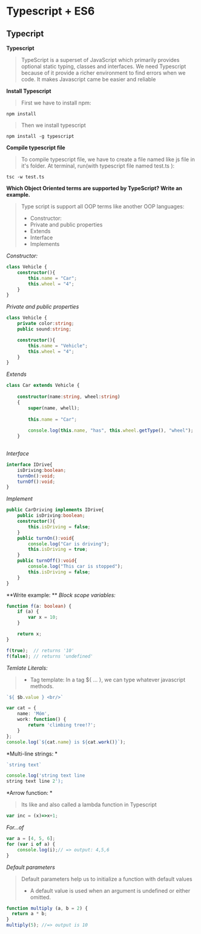# Typescript + ES6

## Typecript
**Typescript**
> TypeScript is a superset of JavaScript which primarily provides optional static typing, classes and interfaces. We need Typescript because of it provide a richer environment to find errors when we code. It makes Javascript came be easier and reliable

**Install Typescript**
> First we have to install npm:
```
npm install 
```
> Then we install typescript

```
npm install -g typescript
```
**Compile typescript file**
> To compile typescript file, we have to create a file named like js file in it's folder.
> At terminal, run(with typescript file named test.ts ):
```
tsc -w test.ts
```
**Which Object Oriented terms are supported by TypeScript? Write an example.**
> Type script is support all OOP terms like another OOP languages: 
> - Constructor:
> - Private and  public properties
> - Extends
> - Interface
> - Implements

*Constructor:*
```typescript
class Vehicle {
	constructor(){
		this.name = "Car";
		this.wheel = "4";
	}
}

```
*Private and  public properties*

```typescript
class Vehicle {
    private color:string;
    public sound:string;

	constructor(){
		this.name = "Vehicle";
		this.wheel = "4";
	}
}

```
*Extends*

```typescript
class Car extends Vehicle {
  
    constructor(name:string, wheel:string)
    {
        super(name, whell);
 
        this.name = "Car";
 
        console.log(this.name, "has", this.wheel.getType(), "wheel");
    }
 
```

*Interface*

```typescript
interface IDrive{
	isDriving:boolean;
	turnOn():void;
	turnOf():void;
}
```


*Implement*


```typescript
public CarDriving implements IDrive{
	public isDriving:boolean;
	constructor(){
		this.isDriving = false;
	}
	public turnOn():void{
		console.log("Car is driving");
		this.isDriving = true;
	}
	public turnOff():void{
		console.log("This car is stopped");
		this.isDriving = false;
	}
}
```
**Write example: **
*Block scope variables:*
```typescript
function f(a: boolean) {
    if (a) {
        var x = 10;
    }

    return x;
}

f(true);  // returns '10'
f(false); // returns 'undefined'
```

*Temlate Literals:*

> -  Tag template:
> In a tag ${ ... }, we can type whatever javascript methods.
> 
```typescript
`${ $b.value } <br/>`
```

```typescript
var cat = {
    name: 'Móm',
    work: function() {
        return 'climbing tree!?';
    }
};
console.log(`${cat.name} is ${cat.work()}`);

```

*Multi-line strings: *

```typescript
`string text`

console.log('string text line 
string text line 2');

```

*Arrow function: *
> Its like and also called a lambda function in Typescript

```typescript
var inc = (x)=>x+1;

```

*For...of*

```typescript
var a = [4, 5, 6];
for (var i of a) {
    console.log(i);// => output: 4,5,6
}
```


*Default parameters*

> Default parameters help us to initialize a function with default values
> - A default value is used when an argument is undefined or either omitted.

```typescript
function multiply (a, b = 2) {
  return a * b;
}
multiply(5); //=> output is 10
```

